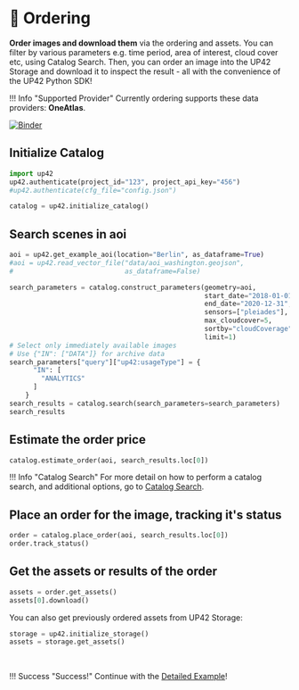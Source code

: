 # :postbox: Ordering

**Order images and download them** via the ordering and assets. 
You can filter by various parameters e.g. time period, area of interest, cloud cover etc, using Catalog Search.
Then, you can order an image into the UP42 Storage and download it to inspect the result - all with the convenience of the UP42 Python SDK!

!!! Info "Supported Provider"
    Currently ordering supports these data providers: **OneAtlas**.


[![Binder](https://mybinder.org/badge_logo.svg)](https://mybinder.org/v2/gh/up42/up42-py/master?filepath=examples%2Fguides%2Fordering.ipynb)

## Initialize Catalog

```python
import up42
up42.authenticate(project_id="123", project_api_key="456")
#up42.authenticate(cfg_file="config.json")

catalog = up42.initialize_catalog()
```

## Search scenes in aoi

```python
aoi = up42.get_example_aoi(location="Berlin", as_dataframe=True)
#aoi = up42.read_vector_file("data/aoi_washington.geojson", 
#                            as_dataframe=False)
```

```python
search_parameters = catalog.construct_parameters(geometry=aoi, 
                                                 start_date="2018-01-01",
                                                 end_date="2020-12-31",
                                                 sensors=["pleiades"],
                                                 max_cloudcover=5,
                                                 sortby="cloudCoverage", 
                                                 limit=1)
# Select only immediately available images
# Use {"IN": ["DATA"]} for archive data
search_parameters["query"]["up42:usageType"] = {
      "IN": [
        "ANALYTICS"
      ]
    }
search_results = catalog.search(search_parameters=search_parameters)
search_results
```

## Estimate the order price

```python
catalog.estimate_order(aoi, search_results.loc[0])
```

!!! Info "Catalog Search"
    For more detail on how to perform a catalog search, and additional options,
    go to [Catalog Search](./catalog.md).

## Place an order for the image, tracking it's status

```python
order = catalog.place_order(aoi, search_results.loc[0])
order.track_status()
```

## Get the assets or results of the order

```python
assets = order.get_assets()
assets[0].download()
```

You can also get previously ordered assets from UP42 Storage:

```python
storage = up42.initialize_storage()
assets = storage.get_assets()
```

<br>

!!! Success "Success!"
    Continue with the [Detailed Example](/guides/detailed-example/)!

